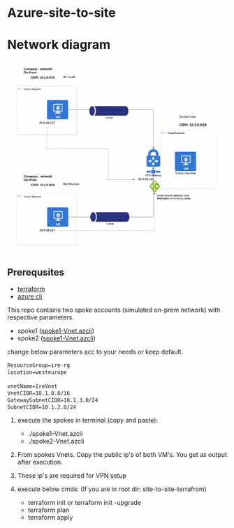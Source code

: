 # Azure-site-to-site
# Network diagram
![diagram](NetworkDesign.png)
## Prerequsites
- [terraform](https://developer.hashicorp.com/terraform/tutorials/aws-get-started/install-cli)
- [azure cli](https://learn.microsoft.com/en-us/cli/azure/install-azure-cli)

This repo contains two spoke accounts (simulated on-prem network) with respective parameters.
- spoke1 ([spoke1-Vnet.azcli](./On-prem/spoke1-Vnet.azcli))
- spoke2 ([spoke1-Vnet.azcli](./On-prem/spoke1-Vnet.azcli))

change below parameters acc to your needs or keep default.
```
ResourceGroup=ire-rg
location=westeurope

vnetName=IreVnet
VnetCIDR=10.1.0.0/16  
GatewaySubnetCIDR=10.1.3.0/24
SubnetCIDR=10.1.2.0/24
```
1. execute the spokes in terminal (copy and paste):
   -  ./spoke1-Vnet.azcli
   -  ./spoke2-Vnet.azcli

2. From spokes Vnets. Copy the public ip's of both VM's. You get as output after execution.
3. These ip's are required for VPN setup
4. execute below cmds: (If you are in root dir: site-to-site-terrafrom)
   - terraform init or terraform init -upgrade
   - terraform plan
   - terraform apply






